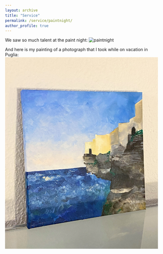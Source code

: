 ```yaml
---
layout: archive
title: "Service"
permalink: /service/paintnight/
author_profile: true
---
```


We saw so much talent at the paint night:
<img src="/images/paintnight.png" alt="paintnight" width="200"/>

And here is my painting of a photograph that I took while on vacation in Puglia:
![Puglia](/images/puglia.JPG)
